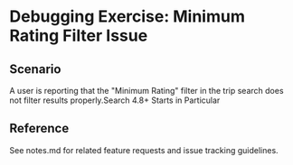 # Debugging Exercise: Minimum Rating Filter Issue

## Scenario
A user is reporting that the "Minimum Rating" filter in the trip search does not filter results properly.Search 4.8+ Starts in Particular



## Reference
See notes.md for related feature requests and issue tracking guidelines.
